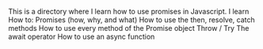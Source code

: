 This is a directory where I learn how to use promises in Javascript.
I learn How to:
Promises (how, why, and what)
How to use the then, resolve, catch methods
How to use every method of the Promise object
Throw / Try
The await operator
How to use an async function